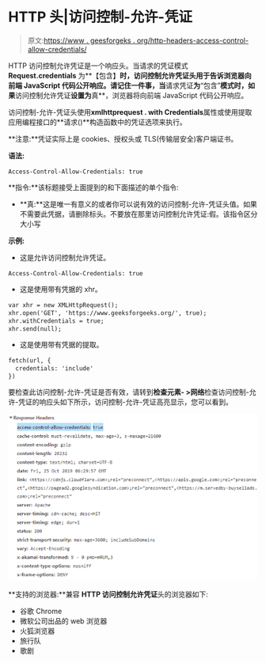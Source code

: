 # HTTP 头|访问控制-允许-凭证

> 原文:[https://www . geesforgeks . org/http-headers-access-control-allow-credentials/](https://www.geeksforgeeks.org/http-headers-access-control-allow-credentials/)

HTTP 访问控制允许凭证是一个响应头。当请求的凭证模式 **Request.credentials** 为**【包含】**时，访问控制允许凭证头用于告诉浏览器向前端 JavaScript 代码公开响应。请记住一件事，当**请求凭证**为**“包含”**模式时，如果**访问控制允许凭证**设置为**真**，浏览器将向前端 JavaScript 代码公开响应。

访问控制-允许-凭证头使用**xmlhttprequest . with Credentials**属性或使用提取应用编程接口的**请求()**构造函数中的凭证选项来执行。

**注意:**凭证实际上是 cookies、授权头或 TLS(传输层安全)客户端证书。

**语法:**

```
Access-Control-Allow-Credentials: true
```

**指令:**该标题接受上面提到的和下面描述的单个指令:

*   **真:**这是唯一有意义的或者你可以说有效的访问控制-允许-凭证头值。如果不需要此凭据，请删除标头。不要放在那里访问控制允许凭证:假。该指令区分大小写

**示例:**

*   这是允许访问控制允许凭证。

```
Access-Control-Allow-Credentials: true
```

*   这是使用带有凭据的 xhr。

```
var xhr = new XMLHttpRequest();
xhr.open('GET', 'https://www.geeksforgeeks.org/', true); 
xhr.withCredentials = true; 
xhr.send(null);
```

*   这是使用带有凭据的提取。

```
fetch(url, {
  credentials: 'include'  
})
```

要检查此访问控制-允许-凭证是否有效，请转到**检查元素- >网络**检查访问控制-允许-凭证的响应头如下所示，访问控制-允许-凭证高亮显示，您可以看到。

![](img/ab5e46aac312fc1a0aa2117590016b51.png)

**支持的浏览器:**兼容 **HTTP 访问控制允许凭证**头的浏览器如下:

*   谷歌 Chrome
*   微软公司出品的 web 浏览器
*   火狐浏览器
*   旅行队
*   歌剧